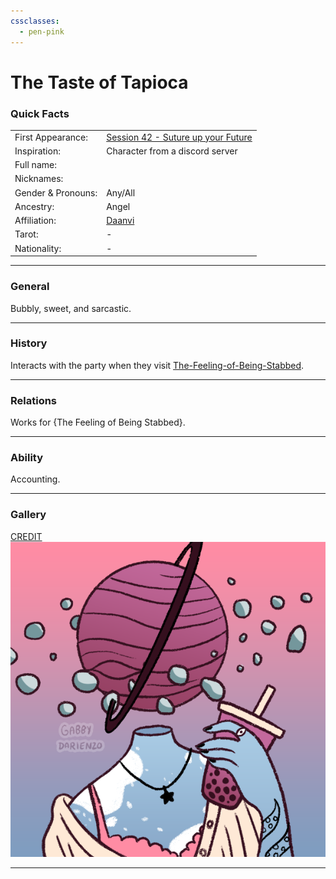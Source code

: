 ```yaml
---
cssclasses:
  - pen-pink
---
```

<link rel="stylesheet" href="https://cdn.jsdelivr.net/npm/rpg-awesome@latest/css/rpg-awesome.min.css">
<link rel="stylesheet" href="https://cdn.jsdelivr.net/npm/remixicon@4.5.0/fonts/remixicon.min.css"> 

# The Taste of Tapioca
### Quick Facts

|                    |                                                                                                            |
| ------------------ | ---------------------------------------------------------------------------------------------------------- |
| First Appearance:  | [Session 42 - Suture up your Future](../Session%20Notes/Session%2042%20-%20Suture%20up%20your%20Future%5C) |
| Inspiration:          | Character from a discord server                                                                            |
| Full name:         |                                                                                                            |
| Nicknames:         |                                                                                                            |
| Gender & Pronouns: | Any/All                                                                                                    |
| Ancestry:          | Angel                                                                                                      |
| Affiliation:       | [Daanvi](../Locations/Daanvi.md)                                                                  |
| Tarot:             | -                                                                                                          |
| Nationality:       | -                                                                                                          |
***
### General <i class="ri-checkbox-blank-line"></i>
Bubbly, sweet, and sarcastic.

***
### History <i class="ri-history-line"></i>
Interacts with the party when they visit [The-Feeling-of-Being-Stabbed](The-Feeling-of-Being-Stabbed.md).

***
### Relations <i class="ri-user-line"></i>
Works for {The Feeling of Being Stabbed}.

***
### Ability <i class="ri-star-line"></i>
Accounting.

***
### Gallery <i class="ri-image-line"></i>
[CREDIT](https://gabbydarienzo.com/)
![tasteOfTapioca](-images/tasteOfTapioca.png)

***
